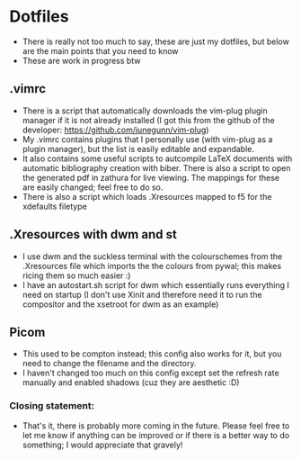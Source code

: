 # Dotfiles
* There is really not too much to say, these are just my dotfiles, but below are the main points that you need to know
* These are work in progress btw

## .vimrc
* There is a script that automatically downloads the vim-plug plugin manager if it is not already installed (I got this from the github of the developer: https://github.com/junegunn/vim-plug)
* My .vimrc contains plugins that I personally use (with vim-plug as a plugin manager), but the list is easily editable and expandable.   
* It also contains some useful scripts to autcompile LaTeX documents with automatic bibliography creation with biber. There is also a script to open the generated pdf in zathura for live viewing. The mappings for these are easily changed; feel free to do so.
* There is also a script which loads .Xresources mapped to f5 for the xdefaults filetype

## .Xresources with dwm and st
* I use dwm and the suckless terminal with the colourschemes from the .Xresources file which imports the the colours from pywal; this makes ricing them so much easier :)
* I have an autostart.sh script for dwm which essentially runs everything I need on startup (I don't use Xinit and therefore need it to run the compositor and the xsetroot for dwm as an example)

## Picom
* This used to be compton instead; this config also works for it, but you need to change the filename and the directory.
* I haven't changed too much on this config except set the refresh rate manually and enabled shadows (cuz they are aesthetic :D)

### Closing statement:
* That's it, there is probably more coming in the future. Please feel free to let me know if anything can be improved or if there is a better way to do something; I would appreciate that gravely!
